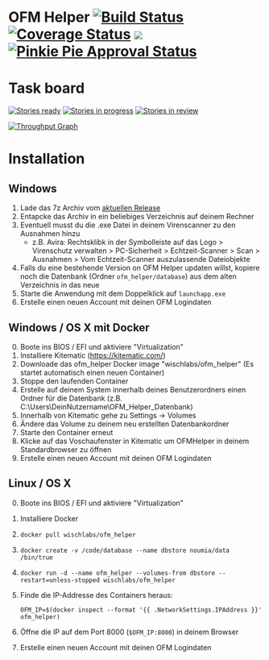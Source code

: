 # OFM Helper [![Build Status](https://travis-ci.org/WiSchLabs/ofm_helper.svg?branch=master)](https://travis-ci.org/WiSchLabs/ofm_helper) [![Coverage Status](https://coveralls.io/repos/github/WiSchLabs/ofm_helper/badge.svg?branch=master)](https://coveralls.io/github/WiSchLabs/ofm_helper?branch=master) [![](https://images.microbadger.com/badges/image/wischlabs/ofm_helper.svg)](http://microbadger.com/images/wischlabs/ofm_helper "Get your own image badge on microbadger.com") [![Pinkie Pie Approval Status](http://dosowisko.net/pinkiepieapproved.svg)](https://www.youtube.com/watch?v=FULyN9Ai-A0)

# Task board

[![Stories ready](https://badge.waffle.io/WiSchLabs/ofm_helper.png?label=backlog&title=Backlog)](http://waffle.io/WiSchLabs/ofm_helper)
[![Stories in progress](https://badge.waffle.io/WiSchLabs/ofm_helper.png?label=in%20progress&title=In%20progress)](http://waffle.io/WiSchLabs/ofm_helper)
[![Stories in review](https://badge.waffle.io/WiSchLabs/ofm_helper.png?label=in%20review&title=In%20review)](http://waffle.io/WiSchLabs/ofm_helper)

[![Throughput Graph](https://graphs.waffle.io/WiSchLabs/ofm_helper/throughput.svg)](https://waffle.io/WiSchLabs/ofm_helper/metrics/throughput)

# Installation

## Windows

1. Lade das 7z Archiv vom [aktuellen Release](https://github.com/WiSchLabs/ofm_helper/releases/latest)
2. Entapcke das Archiv in ein beliebiges Verzeichnis auf deinem Rechner
3. Eventuell musst du die .exe Datei in deinem Virenscanner zu den Ausnahmen hinzu
   - z.B. Avira: Rechtsklibk in der Symbolleiste auf das Logo > Virenschutz verwalten > PC-Sicherheit > Echtzeit-Scanner > Scan > Ausnahmen > Vom Echtzeit-Scanner auszulassende Dateiobjekte 
4. Falls du eine bestehende Version on OFM Helper updaten willst, kopiere noch die Datenbank (Ordner `ofm_helper/database`) aus dem alten Verzeichnis in das neue
5. Starte die Anwendung mit dem Doppelklick auf `launchapp.exe`
6. Erstelle einen neuen Account mit deinen OFM Logindaten

## Windows / OS X  mit Docker

0. Boote ins BIOS / EFI und aktiviere "Virtualization"
1. Installiere Kitematic (https://kitematic.com/)
2. Downloade das ofm_helper Docker image "wischlabs/ofm_helper" (Es startet automatisch einen neuen Container)
3. Stoppe den laufenden Container
4. Erstelle auf deinem System innerhalb deines Benutzerordners einen Ordner für die Datenbank (z.B. C:\Users\DeinNutzername\OFM_Helper_Datenbank)
5. Innerhalb von Kitematic gehe zu Settings -> Volumes
6. Ändere das Volume zu deinem neu erstellten Datenbankordner
7. Starte den Container erneut
8. Klicke auf das Voschaufenster in Kitematic um OFMHelper in deinem Standardbrowser zu öffnen
9. Erstelle einen neuen Account mit deinen OFM Logindaten

## Linux / OS X

0. Boote ins BIOS / EFI und aktiviere "Virtualization"
1. Installiere Docker
2. `docker pull wischlabs/ofm_helper`
3. `docker create -v /code/database --name dbstore noumia/data /bin/true`
4. `docker run -d --name ofm_helper --volumes-from dbstore --restart=unless-stopped wischlabs/ofm_helper`
5. Finde die IP-Addresse des Containers heraus: 

    `OFM_IP=$(docker inspect --format '{{ .NetworkSettings.IPAddress }}' ofm_helper)`
6. Öffne die IP auf dem Port 8000 (`$OFM_IP:8000`) in deinem Browser
7. Erstelle einen neuen Account mit deinen OFM Logindaten


